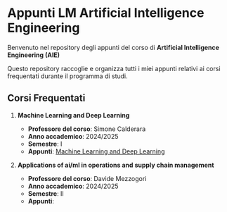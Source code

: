 # Appunti LM Artificial Intelligence Engineering

Benvenuto nel repository degli appunti del corso di **Artificial Intelligence Engineering (AIE)**

Questo repository raccoglie e organizza tutti i miei appunti relativi ai corsi frequentati durante il programma di studi.

## Corsi Frequentati

1. **Machine Learning and Deep Learning**  
   - **Professore del corso**: Simone Calderara  
   - **Anno accademico**: 2024/2025  
   - **Semestre**: I
   - **Appunti**:  [Machine Learning and Deep Learning](Appunti%20Machine%20Learning%20and%20Deep%20Learning.pdf)

2. **Applications of ai/ml in operations and supply chain management**  
   - **Professore del corso**: Davide Mezzogori  
   - **Anno accademico**: 2024/2025  
   - **Semestre**: II
   - **Appunti**:

         
